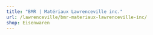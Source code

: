 ```yaml
---
title: "BMR | Matériaux Lawrenceville inc."
url: /lawrenceville/bmr-materiaux-lawrenceville-inc/
shop: Eisenwaren
---
```

